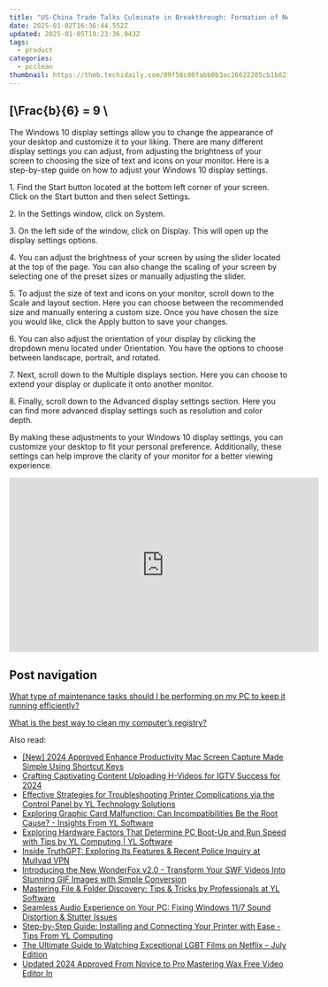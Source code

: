 ```yaml
---
title: "US-China Trade Talks Culminate in Breakthrough: Formation of New Business Affairs Working Group & Export Info Exchange"
date: 2025-01-02T16:36:44.552Z
updated: 2025-01-05T19:23:36.943Z
tags:
  - product
categories:
  - pcclean
thumbnail: https://thmb.techidaily.com/89f58c00fabb0b3ac26622205cb1b82f67ddb2d733ca5558e5f2d4e68026f7eb.jpg
---
```


## \[\Frac{b}{6} = 9 \

The Windows 10 display settings allow you to change the appearance of your desktop and customize it to your liking. There are many different display settings you can adjust, from adjusting the brightness of your screen to choosing the size of text and icons on your monitor. Here is a step-by-step guide on how to adjust your Windows 10 display settings. 

1\. Find the Start button located at the bottom left corner of your screen. Click on the Start button and then select Settings.

2\. In the Settings window, click on System.

3\. On the left side of the window, click on Display. This will open up the display settings options. 

4\. You can adjust the brightness of your screen by using the slider located at the top of the page. You can also change the scaling of your screen by selecting one of the preset sizes or manually adjusting the slider.

5\. To adjust the size of text and icons on your monitor, scroll down to the Scale and layout section. Here you can choose between the recommended size and manually entering a custom size. Once you have chosen the size you would like, click the Apply button to save your changes.

6\. You can also adjust the orientation of your display by clicking the dropdown menu located under Orientation. You have the options to choose between landscape, portrait, and rotated.

7\. Next, scroll down to the Multiple displays section. Here you can choose to extend your display or duplicate it onto another monitor.

8\. Finally, scroll down to the Advanced display settings section. Here you can find more advanced display settings such as resolution and color depth. 

By making these adjustments to your Windows 10 display settings, you can customize your desktop to fit your personal preference. Additionally, these settings can help improve the clarity of your monitor for a better viewing experience.

<!-- affiliate ads begin -->
<iframe width="560" height="315" src="https://www.youtube.com/embed/W5aJC8okA8s?si=L2rnYAp-gmGlLQSf" title="YouTube video player" frameborder="0" allow="accelerometer; autoplay; clipboard-write; encrypted-media; gyroscope; picture-in-picture; web-share" referrerpolicy="strict-origin-when-cross-origin" allowfullscreen></iframe>
<!-- affiliate ads end -->

## Post navigation

[What type of maintenance tasks should I be performing on my PC to keep it running efficiently?](https://tools.techidaily.com/pcclean/products/)

[What is the best way to clean my computer’s registry?](https://tools.techidaily.com/pcclean/products/)

<ins class="adsbygoogle"
     style="display:block"
     data-ad-format="autorelaxed"
     data-ad-client="ca-pub-7571918770474297"
     data-ad-slot="1223367746"></ins>

<ins class="adsbygoogle"
     style="display:block"
     data-ad-client="ca-pub-7571918770474297"
     data-ad-slot="8358498916"
     data-ad-format="auto"
     data-full-width-responsive="true"></ins>

<span class="atpl-alsoreadstyle">Also read:</span>
<div><ul>
<li><a href="https://video-screen-grab.techidaily.com/new-2024-approved-enhance-productivity-mac-screen-capture-made-simple-using-shortcut-keys/"><u>[New] 2024 Approved Enhance Productivity Mac Screen Capture Made Simple Using Shortcut Keys</u></a></li>
<li><a href="https://instagram-clips.techidaily.com/crafting-captivating-content-uploading-h-videos-for-igtv-success-for-2024/"><u>Crafting Captivating Content Uploading H-Videos for IGTV Success for 2024</u></a></li>
<li><a href="https://discover-able.techidaily.com/effective-strategies-for-troubleshooting-printer-complications-via-the-control-panel-by-yl-technology-solutions/"><u>Effective Strategies for Troubleshooting Printer Complications via the Control Panel by YL Technology Solutions</u></a></li>
<li><a href="https://discover-able.techidaily.com/exploring-graphic-card-malfunction-can-incompatibilities-be-the-root-cause-insights-from-yl-software/"><u>Exploring Graphic Card Malfunction: Can Incompatibilities Be the Root Cause? - Insights From YL Software</u></a></li>
<li><a href="https://discover-able.techidaily.com/exploring-hardware-factors-that-determine-pc-boot-up-and-run-speed-with-tips-by-yl-computing-yl-software/"><u>Exploring Hardware Factors That Determine PC Boot-Up and Run Speed with Tips by YL Computing | YL Software</u></a></li>
<li><a href="https://tech-haven.techidaily.com/inside-truthgpt-exploring-its-features-and-recent-police-inquiry-at-mullvad-vpn/"><u>Inside TruthGPT: Exploring Its Features & Recent Police Inquiry at Mullvad VPN</u></a></li>
<li><a href="https://video-creation-software.techidaily.com/introducing-the-new-wonderfox-v20-transform-your-swf-videos-into-stunning-gif-images-with-simple-conversion/"><u>Introducing the New WonderFox v2.0 - Transform Your SWF Videos Into Stunning GIF Images with Simple Conversion</u></a></li>
<li><a href="https://discover-able.techidaily.com/mastering-file-and-folder-discovery-tips-and-tricks-by-professionals-at-yl-software/"><u>Mastering File & Folder Discovery: Tips & Tricks by Professionals at YL Software</u></a></li>
<li><a href="https://sound-issues.techidaily.com/seamless-audio-experience-on-your-pc-fixing-windows-117-sound-distortion-and-stutter-issues/"><u>Seamless Audio Experience on Your PC: Fixing Windows 11/7 Sound Distortion & Stutter Issues</u></a></li>
<li><a href="https://discover-able.techidaily.com/step-by-step-guide-installing-and-connecting-your-printer-with-ease-tips-from-yl-computing/"><u>Step-by-Step Guide: Installing and Connecting Your Printer with Ease - Tips From YL Computing</u></a></li>
<li><a href="https://techno-recovery.techidaily.com/the-ultimate-guide-to-watching-exceptional-lgbt-films-on-netflix-july-edition/"><u>The Ultimate Guide to Watching Exceptional LGBT Films on Netflix – July Edition</u></a></li>
<li><a href="https://video-ai-editor.techidaily.com/updated-2024-approved-from-novice-to-pro-mastering-wax-free-video-editor-in/"><u>Updated 2024 Approved From Novice to Pro Mastering Wax Free Video Editor In</u></a></li>
</ul></div>

